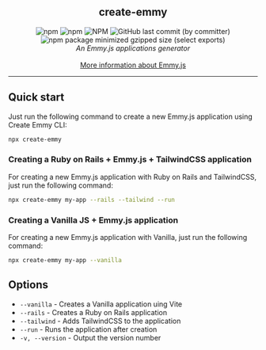 <section align="center" style="display: flex; flex-direction: column">
  <h1>create-emmy</h1>
  <div>
    <img alt="npm" src="https://img.shields.io/npm/v/create-emmy"/>
    <img alt="npm" src="https://img.shields.io/npm/dt/create-emmy"/>
    <img alt="NPM" src="https://img.shields.io/npm/l/create-emmy"/>
    <img alt="GitHub last commit (by committer)" src="https://img.shields.io/github/last-commit/emmyjs/create-emmy"/>
    <img alt="npm package minimized gzipped size (select exports)" src="https://img.shields.io/bundlejs/size/create-emmy"/>
  </div>
  <i>An Emmy.js applications generator</i><br />
  <a href="https://emmyjs.github.io/">More information about Emmy.js</a>
</section>
<hr />

## Quick start
Just run the following command to create a new Emmy.js application using Create Emmy CLI:
```bash
npx create-emmy
```

### Creating a Ruby on Rails + Emmy.js + TailwindCSS application
For creating a new Emmy.js application with Ruby on Rails and TailwindCSS, just run the following command:
```bash
npx create-emmy my-app --rails --tailwind --run
```

### Creating a Vanilla JS + Emmy.js application
For creating a new Emmy.js application with Vanilla, just run the following command:
```bash
npx create-emmy my-app --vanilla
```

## Options
- `--vanilla` - Creates a Vanilla application uing Vite
- `--rails` - Creates a Ruby on Rails application
- `--tailwind` - Adds TailwindCSS to the application
- `--run` - Runs the application after creation
- `-v, --version` - Output the version number
